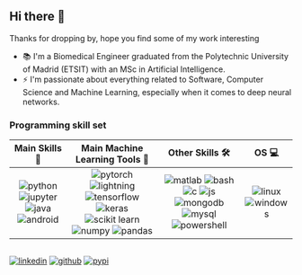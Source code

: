 ## Hi there 👋

Thanks for dropping by, hope you find some of my work interesting
- 📚 I'm a Biomedical Engineer graduated from the Polytechnic University of Madrid (ETSIT) with an MSc in Artificial Intelligence.
- ⚡ I'm passionate about everything related to Software, Computer Science and Machine Learning, especially when it comes to deep neural networks.
 
### Programming skill set
| Main Skills  🚀 |   Main Machine Learning Tools  🧠 |  Other Skills 🛠️ |  OS  💻 |
| :--: | :--: | :--: | :--: |
|![python](https://img.shields.io/badge/Python-black?style=flat&logo=python) ![jupyter](https://img.shields.io/badge/Jupyter-black?style=flat&logo=jupyter) ![java](https://img.shields.io/badge/Java-black?style=flat&logo=openjdk) ![android](https://img.shields.io/badge/Android-black?style=flat&logo=android) | ![pytorch](https://img.shields.io/badge/Pytorch-black?style=flat&logo=pytorch) ![lightning](https://img.shields.io/badge/Lightning-black?style=flat&logo=lightning&logoColor=792EE5) ![tensorflow](https://img.shields.io/badge/Tensorflow-black?style=flat&logo=tensorflow) ![keras](https://img.shields.io/badge/Keras-black?style=flat&logo=keras&logoColor=D00000) ![scikit learn](https://img.shields.io/badge/Scikit_Learn-black?style=flat&logo=scikit-learn) ![numpy](https://img.shields.io/badge/Numpy-black?style&logo=numpy) ![pandas](https://img.shields.io/badge/Pandas-black?style=flat&logo=pandas) |![matlab](https://img.shields.io/badge/Matlab-black?style=flat&logo=matrix&logoColor=blue) ![bash](https://img.shields.io/badge/Bash-black?style=flat&logo=gnubash&logoColor=white) ![c](https://img.shields.io/badge/C-black?style=flat&logo=c) ![js](https://img.shields.io/badge/Javascript-black?style=flat&logo=javascript) ![mongodb](https://img.shields.io/badge/Mongodb-black?style=flat&logo=mongodb) ![mysql](https://img.shields.io/badge/Mysql-black?style=flat&logo=mysql&logoColor=white) ![powershell](https://img.shields.io/badge/Powershell-black?style=flat&logo=powershell) | ![linux](https://img.shields.io/badge/Linux-black?style&logo=linux) ![windows](https://img.shields.io/badge/Windows-black?style=flat&logo=windows&logoColor=blue) |

##
[![linkedin](https://img.shields.io/badge/Linkedin-0A66C2?style=flat&logo=linkedin&logoColor=white)](https://www.linkedin.com/in/pgmesa/)
[![github](https://img.shields.io/badge/Github-black?style=flat&logo=github&logoColor=white)](https://github.com/pgmesa)
[![pypi](https://img.shields.io/badge/PyPI-pgmesa-3775A9?style=flat&logo=pypi&logoColor=white)](https://pypi.org/user/pgmesa/)
